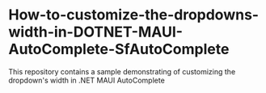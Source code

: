 # How-to-customize-the-dropdowns-width-in-DOTNET-MAUI-AutoComplete-SfAutoComplete
This repository contains a sample demonstrating of customizing the dropdown's width in .NET MAUI AutoComplete
